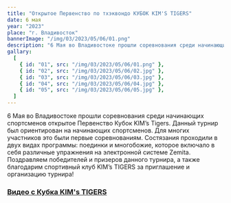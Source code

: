 ```yaml
---
title: "Открытое Первенство по тхэквондо КУБОК KIM'S TIGERS"
date: 6 мая
year: "2023"
place: "г. Владивосток"
bannerImage: "/img/03/2023/05/06/01.png"
description: "6 Мая во Владивостоке прошли соревнования среди начинающих спортсменов открытое Первенство Кубок KIM’s Tigers. Данный турнир был ориентирован на начинающих спортсменов. Для многих участников это были первые соревнованиям. Состязания проходили в двух видах программы: поединки и многобожие, которое включало в себя различные упражнения на электронной системе Zemita. Поздравляем победителей и призеров данного турнира, а также благодарим спортивный клуб KIM’s TIGERS за приглашение и организацию турнира!"
gallary:
  [
    { id: "01", src: "/img/03/2023/05/06/01.png" },
    { id: "02", src: "/img/03/2023/05/06/02.jpg" },
    { id: "03", src: "/img/03/2023/05/06/03.jpg" },
    { id: "04", src: "/img/03/2023/05/06/04.jpg" },
    { id: "05", src: "/img/03/2023/05/06/05.jpg" },
  ]
---
```


6 Мая во Владивостоке прошли соревнования среди начинающих спортсменов открытое Первенство Кубок KIM’s Tigers. Данный турнир был ориентирован на начинающих спортсменов. Для многих участников это были первые соревнованиям. Состязания проходили в двух видах программы: поединки и многобожие, которое включало в себя различные упражнения на электронной системе Zemita. Поздравляем победителей и призеров данного турнира, а также благодарим спортивный клуб KIM’s TIGERS за приглашение и организацию турнира!

### [Видео с Кубка KIM's TIGERS](https://youtu.be/0nn0bkIrBGg)
